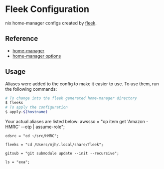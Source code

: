 # Fleek Configuration

nix home-manager configs created by [fleek](https://github.com/ublue-os/fleek).

## Reference

- [home-manager](https://nix-community.github.io/home-manager/)
- [home-manager options](https://nix-community.github.io/home-manager/options.html)

## Usage

Aliases were added to the config to make it easier to use. To use them, run the following commands:

```bash
# To change into the fleek generated home-manager directory
$ fleeks
# To apply the configuration
$ apply-$(hostname)
```

Your actual aliases are listed below:
    awssso = "op item get 'Amazon - HMRC' --otp | assume-role";

    cdsrc = "cd ~/src/HMRC";

    fleeks = "cd /Users/mjh/.local/share/fleek";

    gitsub = "git submodule update --init --recursive";

    ls = "exa";
